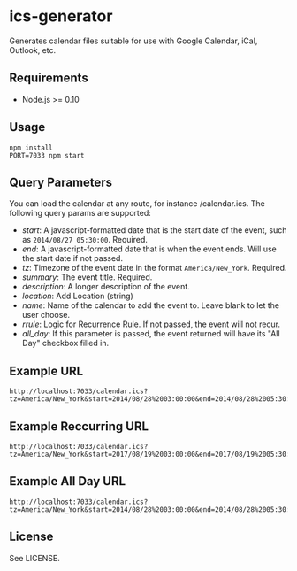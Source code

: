 ics-generator
=============

Generates calendar files suitable for use with Google Calendar, iCal, Outlook, etc.

Requirements
------------

  * Node.js >= 0.10

Usage
-----

    npm install
    PORT=7033 npm start

Query Parameters
----------------

You can load the calendar at any route, for instance /calendar.ics.  The following query params are supported:

  * _start_: A javascript-formatted date that is the start date of the event, such as `2014/08/27 05:30:00`.  Required.
  * _end_: A javascript-formatted date that is when the event ends.  Will use the start date if not passed.
  * _tz_: Timezone of the event date in the format `America/New_York`.  Required.
  * _summary_: The event title.  Required.
  * _description_: A longer description of the event.
  * _location_: Add Location (string)
  * _name_: Name of the calendar to add the event to.  Leave blank to let the user choose.
  * _rrule_: Logic for Recurrence Rule. If not passed, the event will not recur.
  * _all_day_: If this parameter is passed, the event returned will have its "All Day" checkbox filled in.

Example URL
-----------

    http://localhost:7033/calendar.ics?tz=America/New_York&start=2014/08/28%2003:00:00&end=2014/08/28%2005:30:00&summary=my%20event&description=this%20is%20an%20event.&location=Movable%20Ink

Example Reccurring URL
-----------

    http://localhost:7033/calendar.ics?tz=America/New_York&start=2017/08/19%2003:00:00&end=2017/08/19%2005:30:00&summary=my%20event&description=this%20is%20an%20event.&location=Movable%20Ink&rrule=FREQ=MONTHLY;BYMONTHDAY=17

Example All Day URL
-----------

    http://localhost:7033/calendar.ics?tz=America/New_York&start=2014/08/28%2003:00:00&end=2014/08/28%2005:30:00&summary=my%20event&description=this%20is%20an%20event.&location=Movable%20Ink&all_day=1

License
-------

See LICENSE.
